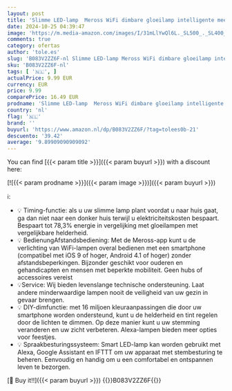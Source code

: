 ```yaml
---
layout: post
title: 'Slimme LED-lamp  Meross WiFi dimbare gloeilamp intelligente meerkleurige lamp equivalent 60W E27 2700K-6500K compatibel met Alexa  Google Home en SmartThings  warm wit'
date: 2024-10-25 04:39:47
image: 'https://m.media-amazon.com/images/I/31mLlYwQl6L._SL500_._SL400_.jpg'
comments: true
category: ofertas
author: 'tole.es'
slug: 'B083V2ZZ6F-nl Slimme LED-lamp Meross WiFi dimbare gloeilamp intelligente...'
sku: 'B083V2ZZ6F-nl'
tags: [ '🇳🇱', ]
actualPrice: 9.99 EUR
currency: EUR
price: 9.99
comparePrice: 16.49 EUR
prodname: 'Slimme LED-lamp  Meross WiFi dimbare gloeilamp intelligente meerkleurige lamp equivalent 60W E27 2700K-6500K compatibel met Alexa  Google Home en SmartThings  warm wit'
country: 'nl'
flag: '🇳🇱'
brand: ''
buyurl: 'https://www.amazon.nl/dp/B083V2ZZ6F/?tag=tolees0b-21'
descuento: '39.42'
average: '9.89909090909092'
---
```


You can find [{{< param title >}}]({{< param buyurl >}}) with a discount here:

[![{{< param prodname >}}]({{< param image >}})]({{< param buyurl >}})

ℹ️:

- 💡 Timing-functie: als u uw slimme lamp plant voordat u naar huis gaat, ga dan niet naar een donker huis terwijl u elektriciteitskosten bespaart. Bespaart tot 78,3% energie in vergelijking met gloeilampen met vergelijkbare helderheid.
- 💡 BedienungAfstandsbediening: Met de Meross-app kunt u de verlichting van WiFi-lampen overal bedienen met een smartphone (compatibel met iOS 9 of hoger, Android 4.1 of hoger) zonder afstandsbeperkingen. Bijzonder geschikt voor ouderen en gehandicapten en mensen met beperkte mobiliteit. Geen hubs of accessoires vereist
- 💡Service: Wij bieden levenslange technische ondersteuning. Laat andere minderwaardige lampen nooit de veiligheid van uw gezin in gevaar brengen.
- 💡 DIY-dimfunctie: met 16 miljoen kleuraanpassingen die door uw smartphone worden ondersteund, kunt u de helderheid en tint regelen door de lichten te dimmen. Op deze manier kunt u uw stemming veranderen en uw zicht verbeteren. Alexa-lampen bieden meer opties voor feestjes.
- 💡 Spraakbesturingssysteem: Smart LED-lamp kan worden gebruikt met Alexa, Google Assistant en IFTTT om uw apparaat met stembesturing te beheren. Eenvoudig en handig om u een comfortabel en ontspannen leven te bezorgen.

[🛒 Buy it!!]({{< param buyurl >}})
{{<world>}}B083V2ZZ6F{{</world>}}
